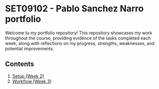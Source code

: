# SET09102 - Pablo Sanchez Narro portfolio

Welcome to my portfolio repository! This repository showcases my work throughout the course, providing evidence of the tasks completed each week, along with reflections on my progress, strengths, weaknesses, and potential improvements.


## Contents

1. [Setup (Week 2)](week2_setup.md)
2. [Workflow (Week 3)](week3_workflow.md)
